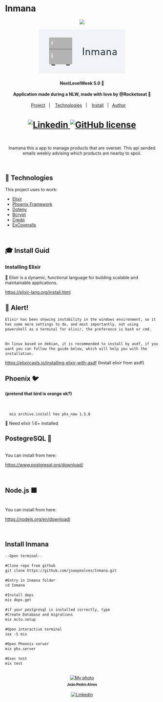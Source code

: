 # Inmana

<p align="center"><img src="https://www.vectorlogo.zone/logos/elixir-lang/elixir-lang-ar21.svg"/></p>

<center>
<img  alt="Inmana-logo" src="./git-docs/Inmana-logo.png">
</center>

<h4 align="center">NextLevelWeek 5.0 🚀</h4>
<h4 align="center">Application made during a NLW, made with love by @Rocketseat 💜</h4>

<p align="center">
  <a href="#project">Project</a>&nbsp;&nbsp;&nbsp;|&nbsp;&nbsp;&nbsp;
  <a href="#techs">Technologies</a>&nbsp;&nbsp;&nbsp;|&nbsp;&nbsp;&nbsp;
  <a href="#install">Install</a>&nbsp;&nbsp;&nbsp;|&nbsp;&nbsp;
  <a href="#author">Author</a>&nbsp;&nbsp;&nbsp;&nbsp;&nbsp;&nbsp;
</p>

<h1 align="center">
  <a href="https://www.linkedin.com/in/joaopealves/">
    <img alt="Linkedin" src="https://img.shields.io/badge/LinkedIn-1781EB?style=for-the-badge&logo=linkedin&logoColor=fff&labelColor=1781EB)%5D">
  </a>
  <a href="./LICENSE">
    <img alt="GitHub license" src="https://img.shields.io/badge/License%20MIT-5eb85e?style=for-the-badge&logo=&logoColor=2ee62e&labelColor=1781EB)%5D">
  </a>
</h1>

<br>

<p align="center" id="project">
  Inamana this a app to manage products that are overset. This api sended emails weekly advising which products are nearby to spoil.
</p>

<br>

<h2 id="techs">
  🚀 Technologies
</h2>

This project uses to work:

- [Elixir](https://elixir-lang.org/)
- [Phoenix Framework](https://www.phoenixframework.org/)
- [Dotenv](https://github.com/avdi/dotenv_elixir)
- [Bcrypt](https://github.com/riverrun/bcrypt_elixir)
- [Credo](https://github.com/rrrene/credo)
- [ExCoveralls](https://github.com/parroty/excoveralls)

<br>
<h2 id="install">
  🎓 Install Guid
</h2>

### Installing Elixir

💜 Elixir is a dynamic, functional language for building scalable and maintainable applications.

https://elixir-lang.org/install.html

## 🛑 Alert!

    Elixir has been showing instability in the windows environment, so it has some more settings to do, and most importantly, not using powershell as a terminal for elixir, the preference is bash or cmd.


    On linux based on debian, it is recommended to install by asdf, if you want you can follow the guide below, which will help you with the installation.

https://elixircasts.io/installing-elixir-with-asdf (Install elixir from asdf)

<h2> Phoenix 🐦</h2> <h4>  (pretend that bird is orange ok?) </h4>
</br>

      mix archive.install hex phx_new 1.5.8

🛑 Need elixir 1.6+ installed
</br>

<h2> PostegreSQL 🐘</h2> 
</br>
You can install from here:

https://www.postgresql.org/download/

</br>

<h2> Node.js 🟩</h2> 
</br>
You can install from here:

https://nodejs.org/en/download/

</br>

## Install Inmana

    --Open terminal--

    #Clone repo from github
    git clone https://github.com/joaopealves/Inmana.git

    #Entry in Inmana folder
    cd Inmana

    #Install deps
    mix deps.get

    #if your postgresql is installed correctly, type
    #Create Database and migrations
    mix ecto.setup

    #Open interactive terminal
    iex -S mix

    #Open Phoenix server
    mix phx.server

    #Exec test
    mix test

</br>

<center>
<a href="https://github.com/joaopealves/">
  <img src="https://avatars.githubusercontent.com/u/56173070?s=400&u=8d90ad25957fec36b6d0726f2ed95c713de42103&v=4" width="100px;" alt="My photo"/>
  <br />
  <sub><b>João Pedro Alves</b></sub>
</a>

<br />
<br />

<a href="https://www.linkedin.com/in/joaopealves/">
  <img alt="Linkedin" src="https://img.shields.io/badge/Linkedin-1781EB?style=for-the-badge&logo=linkedin&logoColor=fff&labelColor=1781EB)%5D">
</a>
</center>
